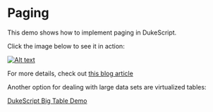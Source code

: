 # Paging

This demo shows how to implement paging in DukeScript.

Click the image below to see it in action:

[![Alt text](https://img.youtube.com/vi/0QD6J-Xxy5c/0.jpg)](https://www.youtube.com/watch?v=0QD6J-Xxy5c)


For more details, check out [this blog article](https://dukescript.com/best/practices/2015/10/12/paging.html)

Another option for dealing with large data sets are virtualized tables:


[DukeScript Big Table Demo](https://github.com/dukescript/dukescript-demos/tree/master/bigtable)
